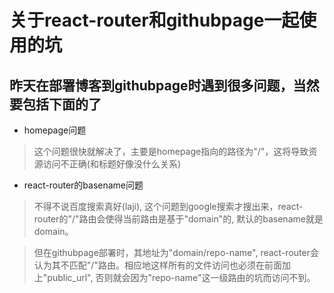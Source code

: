 # 关于react-router和githubpage一起使用的坑

## 昨天在部署博客到githubpage时遇到很多问题，当然要包括下面的了

* homepage问题

> 这个问题很快就解决了，主要是homepage指向的路径为"/"，这将导致资源访问不正确(和标题好像没什么关系)

* react-router的basename问题

> 不得不说百度搜索真好(laji), 这个问题到google搜索才搜出来，react-router的"/"路由会使得当前路由是基于"domain"的, 默认的basename就是domain。

> 但在githubpage部署时，其地址为"domain/repo-name", react-router会认为其不匹配"/"路由。相应地这样所有的文件访问也必须在前面加上"public_url", 否则就会因为"repo-name"这一级路由的坑而访问不到。